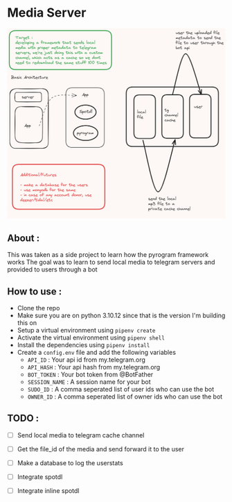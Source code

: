 # Media Server
![Basic Architecture](assets/architecture.jpg)

## About :
This was taken as a side project to learn how the pyrogram framework works
The goal was to learn to send local media to telegram servers and provided to users through a bot

## How to use :
- Clone the repo
- Make sure you are on python 3.10.12 since that is the version I'm building this on
- Setup a virtual environment using `pipenv create`
- Activate the virtual environment using `pipenv shell`
- Install the dependencies using `pipenv install`
- Create a `config.env` file and add the following variables
    - `API_ID` : Your api id from my.telegram.org
    - `API_HASH` : Your api hash from my.telegram.org
    - `BOT_TOKEN` : Your bot token from @BotFather
    - `SESSION_NAME` : A session name for your bot
    - `SUDO_ID` : A comma seperated list of user ids who can use the bot
    - `OWNER_ID` : A comma seperated list of owner ids who can use the bot

## TODO :
- [ ] Send local media to telegram cache channel
- [ ] Get the file_id of the media and send forward it to the user
- [ ] Make a database to log the userstats
- [ ] Integrate spotdl
- [ ] Integrate inline spotdl

